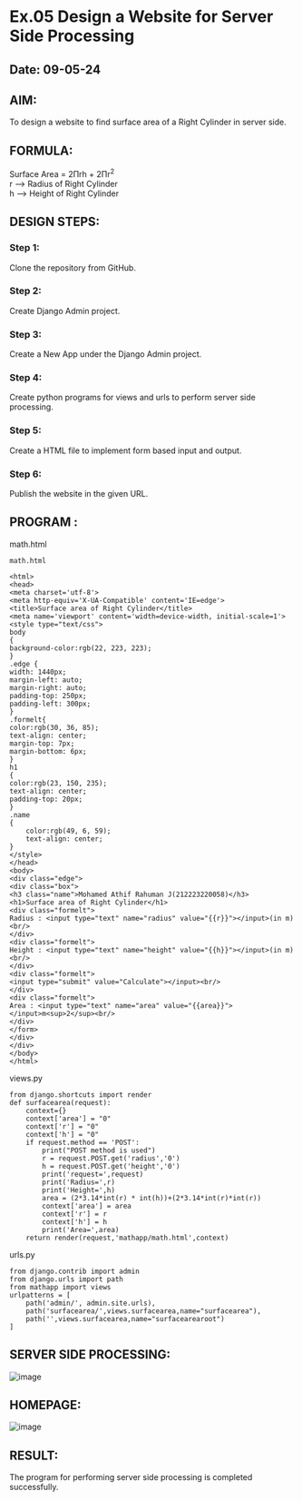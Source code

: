 # Ex.05 Design a Website for Server Side Processing
## Date: 09-05-24

## AIM:
To design a website to find surface area of a Right Cylinder in server side.

## FORMULA:
Surface Area = 2Πrh + 2Πr<sup>2</sup>
<br>r --> Radius of Right Cylinder
<br>h --> Height of Right Cylinder

## DESIGN STEPS: 

### Step 1:
Clone the repository from GitHub.

### Step 2:
Create Django Admin project.

### Step 3:
Create a New App under the Django Admin project.

### Step 4:
Create python programs for views and urls to perform server side processing.

### Step 5:
Create a HTML file to implement form based input and output.

### Step 6:
Publish the website in the given URL.

## PROGRAM :
math.html
```
math.html

<html>
<head>
<meta charset='utf-8'>
<meta http-equiv='X-UA-Compatible' content='IE=edge'>
<title>Surface area of Right Cylinder</title>
<meta name='viewport' content='width=device-width, initial-scale=1'>
<style type="text/css">
body 
{
background-color:rgb(22, 223, 223);
}
.edge {
width: 1440px;
margin-left: auto;
margin-right: auto;
padding-top: 250px;
padding-left: 300px;
}
.formelt{
color:rgb(30, 36, 85);
text-align: center;
margin-top: 7px;
margin-bottom: 6px;
}
h1
{
color:rgb(23, 150, 235);
text-align: center;
padding-top: 20px;
}
.name
{
    color:rgb(49, 6, 59);
    text-align: center;
}
</style>
</head>
<body>
<div class="edge">
<div class="box">
<h3 class="name">Mohamed Athif Rahuman J(212223220058)</h3>
<h1>Surface area of Right Cylinder</h1>
<div class="formelt">
Radius : <input type="text" name="radius" value="{{r}}"></input>(in m)<br/>
</div>
<div class="formelt">
Height : <input type="text" name="height" value="{{h}}"></input>(in m)<br/>
</div>
<div class="formelt">
<input type="submit" value="Calculate"></input><br/>
</div>
<div class="formelt">
Area : <input type="text" name="area" value="{{area}}"></input>m<sup>2</sup><br/>
</div>
</form>
</div>
</div>
</body>
</html>

```
views.py
```
from django.shortcuts import render
def surfacearea(request):
    context={}
    context['area'] = "0"
    context['r'] = "0"
    context['h'] = "0"
    if request.method == 'POST':
        print("POST method is used")
        r = request.POST.get('radius','0')
        h = request.POST.get('height','0')
        print('request=',request)
        print('Radius=',r)
        print('Height=',h)
        area = (2*3.14*int(r) * int(h))+(2*3.14*int(r)*int(r))
        context['area'] = area
        context['r'] = r
        context['h'] = h
        print('Area=',area)
    return render(request,'mathapp/math.html',context)
```
urls.py
```
from django.contrib import admin
from django.urls import path
from mathapp import views
urlpatterns = [
    path('admin/', admin.site.urls),
    path('surfacearea/',views.surfacearea,name="surfacearea"),
    path('',views.surfacearea,name="surfacearearoot")
]
```
## SERVER SIDE PROCESSING:

![image](https://github.com/mdathif12/MathServer/assets/149365313/9b065899-7d49-4e62-8289-f8fb21143a80)




## HOMEPAGE:

![image](https://github.com/aswethaashok/MathServer/assets/149987410/9964aeaf-9f91-46ef-8123-23289f13bd52)



## RESULT:
The program for performing server side processing is completed successfully.
